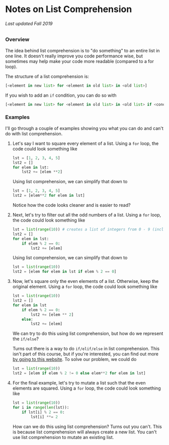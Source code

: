 # Notes on List Comprehension
###### Last updated Fall 2019


### Overview
The idea behind list comprehension is to "do something" to an entire list in one line. It doesn't really improve you code performance wise, but sometimes may help make your code more readable (compared to a for loop).

The structure of a list comprehension is:
```python
[<element in new list> for <element in old list> in <old list>]
```

If you wish to add an `if` condition, you can do so with
```python
[<element in new list> for <element in old list> in <old list> if <condition>]
```

### Examples
I'll go through a couple of examples showing you what you can do and can't do with list comprehension.

1. Let's say I want to square every element of a list. Using a `for` loop, the code could look something like
    
    ```python
    lst = [1, 2, 3, 4, 5]
    lst2 = []
    for elem in lst:
        lst2 += [elem **2]
    ```

    Using list comprehension, we can simplify that down to
    ```python
    lst = [1, 2, 3, 4, 5]
    lst2 = [elem**2 for elem in lst]
    ```

    Notice how the code looks cleaner and is easier to read?

2. Next, let's try to filter out all the odd numbers of a list. Using a `for` loop, the code could look something like
    
    ```python
    lst = list(range(10)) # creates a list of integers from 0 - 9 (inclusive)
    lst2 = []
    for elem in lst:
        if elem % 2 == 0:
            lst2 += [elem]
    ```

    Using list comprehension, we can simplify that down to
    ```python
    lst = list(range(10))
    lst2 = [elem for elem in lst if elem % 2 == 0]
    ```

3. Now, let's square only the even elements of a list. Otherwise, keep the original element. Using a `for` loop, the code could look something like
   
    ```python
    lst = list(range(10))
    lst2 = []
    for elem in lst
        if elem % 2 == 0:
            lst2 += [elem ** 2]
        else:
            lst2 += [elem]
    ```

    We can try to do this using list comprehension, but how do we represent the `if/else`?

    Turns out there is a way to do `if/elif/else` in list comprehension. This isn't part of this course, but if you're interested, you can find out more [by going to this website](https://intelligea.wordpress.com/2014/03/19/list-comprehension-with-if-statement-in-python/). To solve our problem, we could do
    ```python
    lst = list(range(10))
    lst2 = [elem if elem % 2 != 0 else elem**2 for elem in lst]
    ```

4. For the final example, let's try to mutate a list such that the even elements are squared. Using a `for` loop, the code could look something like

    ```python
    lst = list(range(10))
    for i in range(len(lst)):
        if lst[i] % 2 == 0:
            lst[i] **= 2
    ```

    How can we do this using list comprehension? Turns out you can't. This is because list comprehension will always create a new list. You can't use list comprehension to mutate an existing list.